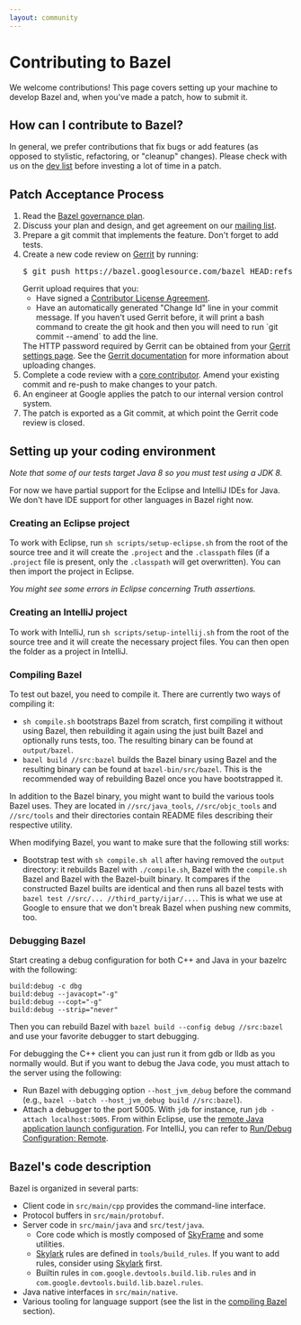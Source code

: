 ```yaml
---
layout: community
---
```


# Contributing to Bazel

<p class="lead">We welcome contributions! This page covers setting up your
machine to develop Bazel and, when you've made a patch, how to submit it.</p>

## How can I contribute to Bazel?

In general, we prefer contributions that fix bugs or add features (as opposed to
stylistic, refactoring, or "cleanup" changes). Please check with us on the
[dev list](https://groups.google.com/forum/#!forum/bazel-dev) before investing
a lot of time in a patch.

## Patch Acceptance Process

<!-- Our markdown parser doesn't support nested lists. -->
<ol>
<li>Read the <a href="governance.html">Bazel governance plan</a>.</li>
<li>Discuss your plan and design, and get agreement on our <a href="https://groups.google.com/forum/#!forum/bazel-dev">mailing list</a>.
<li>Prepare a git commit that implements the feature. Don't forget to add tests.
<li>Create a new code review on <a href="https://bazel-review.googlesource.com">Gerrit</a>
   by running:
   <pre>$ git push https://bazel.googlesource.com/bazel HEAD:refs/for/master</pre>
   Gerrit upload requires that you:
   <ul>
     <li>Have signed a
       <a href="https://cla.developers.google.com">Contributor License Agreement</a>.
     <li>Have an automatically generated "Change Id" line in your commit message.
       If you haven't used Gerrit before, it will print a bash command to create
       the git hook and then you will need to run `git commit --amend` to add the
       line.
   </ul>
   The HTTP password required by Gerrit can be obtained from your
   <a href="https://bazel-review.googlesource.com/#/settings/http-password">Gerrit settings page</a>.
   See the
   <a href="https://gerrit-review.googlesource.com/Documentation/user-upload.html">Gerrit documentation</a>
   for more information about uploading changes.
<li>Complete a code review with a
   <a href="governance.html#core-contributors">core contributor</a>. Amend your existing
   commit and re-push to make changes to your patch.
<li>An engineer at Google applies the patch to our internal version control
   system.
<li>The patch is exported as a Git commit, at which point the Gerrit code review
   is closed.
</ol>

## Setting up your coding environment

_Note that some of our tests target Java 8 so you must test using a JDK 8._

For now we have partial support for the Eclipse and IntelliJ IDEs for Java. We
don't have IDE support for other languages in Bazel right now.

### Creating an Eclipse project

To work with Eclipse, run `sh scripts/setup-eclipse.sh` from the root of the
source tree and it will create the `.project` and the `.classpath` files (if a
`.project` file is present, only the `.classpath` will get overwritten). You
can then import the project in Eclipse.

_You might see some errors in Eclipse concerning Truth assertions._

### Creating an IntelliJ project

To work with IntelliJ, run `sh scripts/setup-intellij.sh` from the root of the
source tree and it will create the necessary project files. You can then open
the folder as a project in IntelliJ.

<a name="compile-bazel"></a>
### Compiling Bazel

To test out bazel, you need to compile it. There are currently two ways of
compiling it:

* `sh compile.sh` bootstraps Bazel from scratch, first compiling it without using
  Bazel, then rebuilding it again using the just built Bazel and optionally runs
  tests, too. The resulting binary can be found at `output/bazel`.
* `bazel build //src:bazel` builds the Bazel binary using Bazel and the
  resulting binary can be found at `bazel-bin/src/bazel`. This is the recommended
  way of rebuilding Bazel once you have bootstrapped it.

In addition to the Bazel binary, you might want to build the various tools Bazel
uses. They are located in `//src/java_tools`, `//src/objc_tools` and
`//src/tools` and their directories contain README files describing their
respective utility.

When modifying Bazel, you want to make sure that the following still works:

* Bootstrap test with `sh compile.sh all` after having removed the
  `output` directory: it rebuilds Bazel with `./compile.sh`, Bazel with the
  `compile.sh` Bazel and Bazel with the Bazel-built binary. It compares if the
  constructed Bazel builts are identical and then runs all bazel tests with
  `bazel test //src/... //third_party/ijar/...`. This is what we use at Google
  to ensure that we don't break Bazel when pushing new commits, too.

### Debugging Bazel

Start creating a debug configuration for both C++ and Java in your bazelrc with the following:

```
build:debug -c dbg
build:debug --javacopt="-g"
build:debug --copt="-g"
build:debug --strip="never"
```

Then you can rebuild Bazel with `bazel build --config debug //src:bazel` and use your favorite
debugger to start debugging.

For debugging the C++ client you can just run it from gdb or lldb as you normally would.
But if you want to debug the Java code, you must attach to the server using the following:

* Run Bazel with debugging option `--host_jvm_debug` before the
  command (e.g., `bazel --batch --host_jvm_debug build //src:bazel`).
* Attach a debugger to the port 5005. With `jdb` for instance,
  run `jdb -attach localhost:5005`. From within Eclipse, use the
  [remote Java application launch
  configuration](http://help.eclipse.org/luna/index.jsp?topic=%2Forg.eclipse.jdt.doc.user%2Ftasks%2Ftask-remotejava_launch_config.htm).
  For IntelliJ, you can refer to [Run/Debug Configuration: Remote](https://www.jetbrains.com/idea/help/run-debug-configuration-remote.html).

## Bazel's code description

Bazel is organized in several parts:

* Client code in `src/main/cpp` provides the command-line interface.
* Protocol buffers in `src/main/protobuf`.
* Server code in `src/main/java` and `src/test/java`.
  * Core code which is mostly composed of [SkyFrame](docs/skyframe.html) and some
    utilities.
  * [Skylark](docs/skylark/index.html) rules are defined in `tools/build_rules`.
    If you want to add rules, consider using [Skylark](docs/skylark/index.html)
    first.
  * Builtin rules in `com.google.devtools.build.lib.rules` and in
    `com.google.devtools.build.lib.bazel.rules`.
* Java native interfaces in `src/main/native`.
* Various tooling for language support (see the list in the
  [compiling Bazel](#compile-bazel) section).
